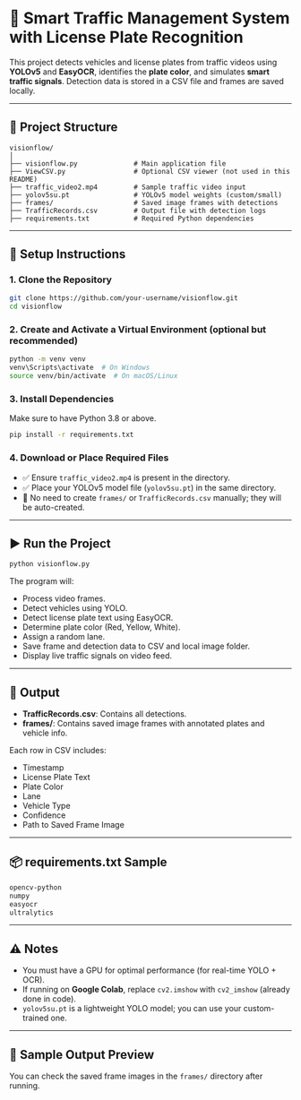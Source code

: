 
# 🚦 Smart Traffic Management System with License Plate Recognition

This project detects vehicles and license plates from traffic videos using **YOLOv5** and **EasyOCR**, identifies the **plate color**, and simulates **smart traffic signals**. Detection data is stored in a CSV file and frames are saved locally.

---

## 📁 Project Structure

```
visionflow/
│
├── visionflow.py              # Main application file
├── ViewCSV.py                 # Optional CSV viewer (not used in this README)
├── traffic_video2.mp4         # Sample traffic video input
├── yolov5su.pt                # YOLOv5 model weights (custom/small)
├── frames/                    # Saved image frames with detections
├── TrafficRecords.csv         # Output file with detection logs
├── requirements.txt           # Required Python dependencies
```

---

## 🔧 Setup Instructions

### 1. Clone the Repository

```bash
git clone https://github.com/your-username/visionflow.git
cd visionflow
```

### 2. Create and Activate a Virtual Environment (optional but recommended)

```bash
python -m venv venv
venv\Scripts\activate  # On Windows
source venv/bin/activate  # On macOS/Linux
```

### 3. Install Dependencies

Make sure to have Python 3.8 or above.

```bash
pip install -r requirements.txt
```

### 4. Download or Place Required Files

- ✅ Ensure `traffic_video2.mp4` is present in the directory.
- ✅ Place your YOLOv5 model file (`yolov5su.pt`) in the same directory.
- 🚫 No need to create `frames/` or `TrafficRecords.csv` manually; they will be auto-created.

---

## ▶️ Run the Project

```bash
python visionflow.py
```

The program will:
- Process video frames.
- Detect vehicles using YOLO.
- Detect license plate text using EasyOCR.
- Determine plate color (Red, Yellow, White).
- Assign a random lane.
- Save frame and detection data to CSV and local image folder.
- Display live traffic signals on video feed.

---

## 📝 Output

- **TrafficRecords.csv**: Contains all detections.
- **frames/**: Contains saved image frames with annotated plates and vehicle info.

Each row in CSV includes:
- Timestamp
- License Plate Text
- Plate Color
- Lane
- Vehicle Type
- Confidence
- Path to Saved Frame Image

---

## 📦 requirements.txt Sample

```txt
opencv-python
numpy
easyocr
ultralytics
```

---

## ⚠️ Notes

- You must have a GPU for optimal performance (for real-time YOLO + OCR).
- If running on **Google Colab**, replace `cv2.imshow` with `cv2_imshow` (already done in code).
- `yolov5su.pt` is a lightweight YOLO model; you can use your custom-trained one.

---

## 📸 Sample Output Preview

You can check the saved frame images in the `frames/` directory after running.

